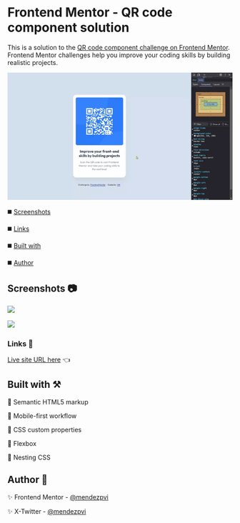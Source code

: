 # Frontend Mentor - QR code component solution

This is a solution to the [QR code component challenge on Frontend Mentor](https://www.frontendmentor.io/challenges/qr-code-component-iux_sIO_H). Frontend Mentor challenges help you improve your coding skills by building realistic projects. 

![](./assets/screenshots/sample.gif)


◼️ [Screenshots](#screenshots-camera)

◼️ [Links](#links-link)

◼️ [Built with](#built-with-hammer_and_pick)

◼️ [Author](#author-beginner)


## Screenshots :camera:

![](./assets/screenshots/mobile.avif)

![](./assets/screenshots/desktop.avif)


### Links :link:

[Live site URL here](https://mendezpvi.github.io/fem-qr-code-component/) 👈

<!-- [Solution in Frontend Mentor]() 👈 -->


## Built with :hammer_and_pick:

📌 Semantic HTML5 markup

📌 Mobile-first workflow

📌 CSS custom properties

📌 Flexbox

📌 Nesting CSS


## Author :beginner:

✨ Frontend Mentor - [@mendezpvi](https://www.frontendmentor.io/profile/mendezpvi)

✨ X-Twitter - [@mendezpvi](https://x.com/mendezpvi)